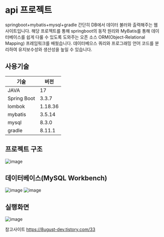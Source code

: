 # api 프로젝트
springboot+mybatis+mysql+gradle
간단히 DB에서 데이터 불러와 출력해주는 웹 사이트입니다. 해당 프로젝트를 통해 springboot의 동작 원리와 MyBatis를 통해 데이터베이스를 쉽게 다룰 수 있도록 도와주는 오픈 소스 ORM(Object-Relational Mapping) 프레임워크를 배웠습니다. 데이터베으스 쿼리와 프로그래밍 언어 코드를 분리하여 유지보수성와 생산성을 높일 수 있습니다.


## 사용기술

|기술|버전|
|------|---|
|JAVA|17|
|Spring Boot|3.3.7|
|lombok|1.18.36|
|mybatis|3.5.14|
|mysql|8.3.0|
|gradle|8.11.1|


## 프로젝트 구조

![image](https://github.com/user-attachments/assets/327d1248-50fd-437f-bf7c-15ca53bdac3d)

## 데이터베이스(MySQL Workbench)
![image](https://github.com/user-attachments/assets/6c7deaa9-470a-4cf6-9074-bf5feb78816f)
![image](https://github.com/user-attachments/assets/1da3430a-01b3-4023-a251-8a75491e7997)

## 실행화면
![image](https://github.com/user-attachments/assets/a8ba2478-93e2-44ff-98a5-3c991af826d1)


참고사이트
https://8ugust-dev.tistory.com/33
